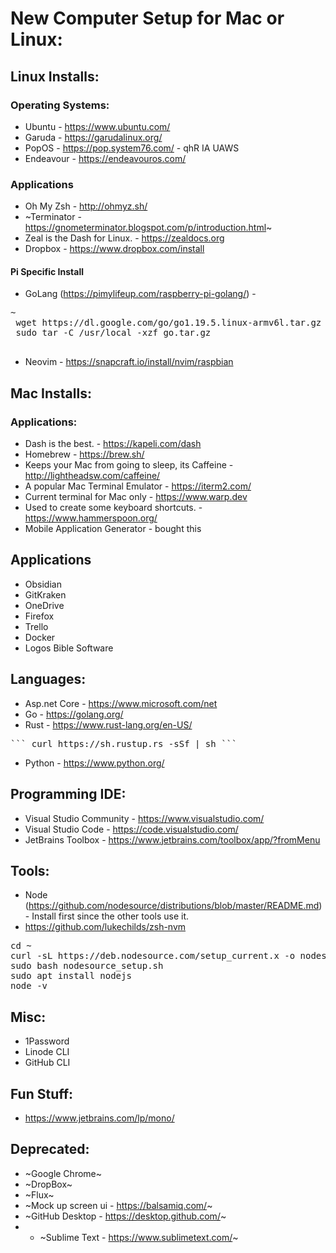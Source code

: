 # New Computer Setup for Mac or Linux:

## Linux Installs:
### Operating Systems:
* Ubuntu - https://www.ubuntu.com/
* Garuda - https://garudalinux.org/
* PopOS - https://pop.system76.com/ - qhR IA UAWS
* Endeavour - https://endeavouros.com/

### Applications
* Oh My Zsh - http://ohmyz.sh/
* ~Terminator - https://gnometerminator.blogspot.com/p/introduction.html~
* Zeal is the Dash for Linux. -  https://zealdocs.org
* Dropbox - https://www.dropbox.com/install
 
#### Pi Specific Install
* GoLang (https://pimylifeup.com/raspberry-pi-golang/) - 
 <pre>~
 wget https://dl.google.com/go/go1.19.5.linux-armv6l.tar.gz -O go.tar.gz
 sudo tar -C /usr/local -xzf go.tar.gz 
 </pre>
* Neovim - https://snapcraft.io/install/nvim/raspbian

## Mac Installs:
### Applications:
* Dash is the best. - https://kapeli.com/dash
* Homebrew - https://brew.sh/
* Keeps your Mac from going to sleep, its Caffeine - http://lightheadsw.com/caffeine/
* A popular Mac Terminal Emulator - https://iterm2.com/
* Current terminal for Mac only - https://www.warp.dev
* Used to create some keyboard shortcuts. - https://www.hammerspoon.org/
* Mobile Application Generator - bought this

## Applications
 
* Obsidian
* GitKraken
* OneDrive
* Firefox
* Trello
* Docker
* Logos Bible Software

## Languages:
* Asp.net Core - https://www.microsoft.com/net
* Go - https://golang.org/
* Rust - https://www.rust-lang.org/en-US/
<pre>``` curl https://sh.rustup.rs -sSf | sh ```</pre>
* Python - https://www.python.org/

## Programming IDE:
* Visual Studio Community - https://www.visualstudio.com/
* Visual Studio Code - https://code.visualstudio.com/
* JetBrains Toolbox - https://www.jetbrains.com/toolbox/app/?fromMenu


## Tools:
* Node (https://github.com/nodesource/distributions/blob/master/README.md) - Install first since the other tools use it.
* https://github.com/lukechilds/zsh-nvm
  
<pre>
cd ~
curl -sL https://deb.nodesource.com/setup_current.x -o nodesource_setup.sh
sudo bash nodesource_setup.sh
sudo apt install nodejs
node -v
</pre>

## Misc:
* 1Password
* Linode CLI
* GitHub CLI

## Fun Stuff:
* https://www.jetbrains.com/lp/mono/

## Deprecated:
* ~Google Chrome~
* ~DropBox~
* ~Flux~
* ~Mock up screen ui - https://balsamiq.com/~
* ~GitHub Desktop - https://desktop.github.com/~
* * ~Sublime Text - https://www.sublimetext.com/~
